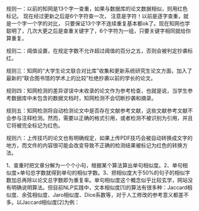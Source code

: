 规则一：以前的知网是13个字一查重，如果与数据库的论文数据相似，则用红色标记。 现在经过更新之后是6个字符查一次， 注意是字符！以前是逐字查重，就是一个字一个字的对比， 只要保证13个字不连续重复基本都ok了。现在知网也学聪明了，几次大更之后是查重关键字了，6个字符为一组，只要关键字相同就给你算重复。

规则二：阈值设置，在规定字数不允许超过阈值的百分之五，否则会被判定抄袭标红。

规则三：知网的“大学生论文联合对比库”收集和更新系统研究生论文方面，加入了最新的“联合图书馆的学术上的比较”杜绝抄袭以前的学长的论文。

规则四：知网检测的差异谬误中未收录的论文作为参考检查，也就是说，当学生参考数据库中未包含的数据文档时，知网检测不会切断抄袭和摘录。

规则五：知网检测将自动检测论文中是否存在文献参考文献，这些文献参考文献不会参与注释检测。然而，需要以正确的格式引用，或者检测不被识别为引用，并且它将被完全标记为红色。

规则六：上传技巧的论文也有明确规定，如果上传PDF技巧会被自动转换成文字的地方，而文件的内容很可能会改变导致不正确的检测结果被标记为红色的转换方法。








1、查重时把文章分解为一个个小句，根据某个算法算出单句相似度。2、单句相似度×单句总字数就得到单句的相似字数。3、把相似度大于50%的句子的相似字数加总再除以论文总字数即为重复率。单句相似度这个概念似乎比较玄学，网站没有明确说明算法。但目前NLP实践中，文本相似度[1]的算法有很多种：Jaccard相似度、余弦相似度、Jaro相似度、Dice系数等，对于人工修改的参考意义都差不多。以Jaccard相似度[2]为例：
